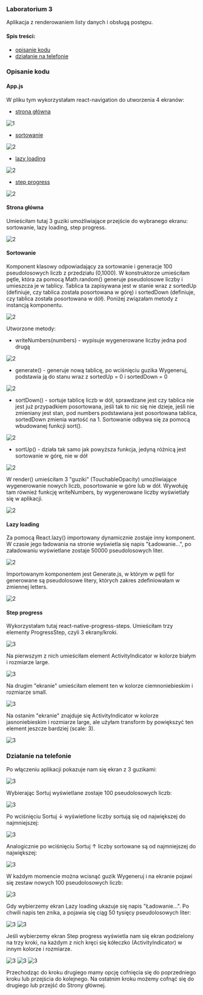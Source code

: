 ### Laboratorium 3
Aplikacja z renderowaniem listy danych i obsługą postępu.

#### Spis treści:
- [opisanie kodu](https://github.com/kamilanagorska/aplikacje-mobilne-nagorska-185ic/tree/main/Laboratorium3#opisanie-kodu)
- [działanie na telefonie](https://github.com/kamilanagorska/aplikacje-mobilne-nagorska-185ic/tree/main/Laboratorium3#dzia%C5%82anie-na-telefonie)

### Opisanie kodu
#### App.js
W pliku tym wykorzystałam react-navigation do utworzenia 4 ekranów:
- [strona główna](https://github.com/kamilanagorska/aplikacje-mobilne-nagorska-185ic/tree/main/Laboratorium3#strona-g%C5%82%C3%B3wna)

![1](https://github.com/kamilanagorska/aplikacje-mobilne-nagorska-185ic/blob/main/Laboratorium3/screenshots/1.png?raw=true)

- [sortowanie](https://github.com/kamilanagorska/aplikacje-mobilne-nagorska-185ic/tree/main/Laboratorium3#sortowanie)

![2](https://github.com/kamilanagorska/aplikacje-mobilne-nagorska-185ic/blob/main/Laboratorium3/screenshots/2.png?raw=true)

- [lazy loading](https://github.com/kamilanagorska/aplikacje-mobilne-nagorska-185ic/tree/main/Laboratorium3#lazy-loading)

![2](https://github.com/kamilanagorska/aplikacje-mobilne-nagorska-185ic/blob/main/Laboratorium3/screenshots/3.png?raw=true)

- [step progress](https://github.com/kamilanagorska/aplikacje-mobilne-nagorska-185ic/tree/main/Laboratorium3#step-progress)

![2](https://github.com/kamilanagorska/aplikacje-mobilne-nagorska-185ic/blob/main/Laboratorium3/screenshots/4.png?raw=true)

#### Strona główna
Umieściłam tutaj 3 guziki umożliwiające przejście do wybranego ekranu: sortowanie, lazy loading, step progress.

![2](https://github.com/kamilanagorska/aplikacje-mobilne-nagorska-185ic/blob/main/Laboratorium3/screenshots/5.png?raw=true)

#### Sortowanie
Komponent klasowy odpowiadający za sortowanie i generacje 100 pseudolosowych liczb z przedziału (0,1000). W konstruktorze umieściłam pętle, która za pomocą Math.random() generuje pseudolosowe liczby i umieszcza je w tablicy. Tablica ta zapisywana jest w stanie wraz z sortedUp (definiuje, czy tablica została posortowana w górę) i sortedDown (definiuje, czy tablica została posortowana w dół). Poniżej związałam metody z instancją komponentu.

![2](https://github.com/kamilanagorska/aplikacje-mobilne-nagorska-185ic/blob/main/Laboratorium3/screenshots/6.png?raw=true)

Utworzone metody:
- writeNumbers(numbers) - wypisuje wygenerowane liczby jedna pod drugą

![2](https://github.com/kamilanagorska/aplikacje-mobilne-nagorska-185ic/blob/main/Laboratorium3/screenshots/7.png?raw=true)

- generate() - generuje nową tablicę, po wciśnięciu guzika Wygeneruj, podstawia ją do stanu wraz z sortedUp = 0 i sortedDown = 0

![2](https://github.com/kamilanagorska/aplikacje-mobilne-nagorska-185ic/blob/main/Laboratorium3/screenshots/8.png?raw=true)

- sortDown() - sortuje tablicę liczb w dół, sprawdzane jest czy tablica nie jest już przypadkiem posortowana, jeśli tak to nic się nie dzieje, jeśli nie zmieniany jest stan, pod numbers podstawiana jest posortowana tablica, sortedDown zmienia wartość na 1. Sortowanie odbywa się za pomocą wbudowanej funkcji sort().

![2](https://github.com/kamilanagorska/aplikacje-mobilne-nagorska-185ic/blob/main/Laboratorium3/screenshots/9.png?raw=true)

- sortUp() - działa tak samo jak powyższa funkcja, jedyną różnicą jest sortowanie w górę, nie w dół

![2](https://github.com/kamilanagorska/aplikacje-mobilne-nagorska-185ic/blob/main/Laboratorium3/screenshots/10.png?raw=true)

W render() umieściłam 3 "guziki" (TouchableOpacity) umożliwiające wygenerowanie nowych liczb, posortowanie w góre lub w dół. Wywołuję tam również funkcję writeNumbers, by wygenerowane liczby wyświetlały się w aplikacji. 

![2](https://github.com/kamilanagorska/aplikacje-mobilne-nagorska-185ic/blob/main/Laboratorium3/screenshots/11.png?raw=true)

#### Lazy loading
Za pomocą React.lazy() importowany dynamicznie zostaje inny komponent. W czasie jego ładowania na stronie wyświetla się napis "Ładowanie...", po załadowaniu wyświetlane zostaje 50000 pseudolosowych liter. 

![2](https://github.com/kamilanagorska/aplikacje-mobilne-nagorska-185ic/blob/main/Laboratorium3/screenshots/12.png?raw=true)

Importowanym komponentem jest Generate.js, w którym w pętli for generowane są pseudolosowe litery, których zakres zdefiniowałam w zmiennej letters.

![2](https://github.com/kamilanagorska/aplikacje-mobilne-nagorska-185ic/blob/main/Laboratorium3/screenshots/13.png?raw=true)

#### Step progress
Wykorzystałam tutaj react-native-progress-steps. Umieściłam trzy elementy ProgressStep, czyli 3 ekrany/kroki. 

![3](https://github.com/kamilanagorska/aplikacje-mobilne-nagorska-185ic/blob/main/Laboratorium3/screenshots/14.png?raw=true)

Na pierwszym z nich umieściłam element ActivityIndicator w kolorze białym i rozmiarze large.

![3](https://github.com/kamilanagorska/aplikacje-mobilne-nagorska-185ic/blob/main/Laboratorium3/screenshots/15.png?raw=true)

Na drugim "ekranie" umieściłam element ten w kolorze ciemnoniebieskim i rozmiarze small.

![3](https://github.com/kamilanagorska/aplikacje-mobilne-nagorska-185ic/blob/main/Laboratorium3/screenshots/16.png?raw=true)

Na ostanim "ekranie" znajduje się ActivityIndicator w kolorze jasnoniebieskim i rozmiarze large, ale użyłam transform by powiększyć ten element jeszcze bardziej (scale: 3).

![3](https://github.com/kamilanagorska/aplikacje-mobilne-nagorska-185ic/blob/main/Laboratorium3/screenshots/17.png?raw=true)


### Działanie na telefonie
Po włączeniu aplikacji pokazuje nam się ekran z 3 guzikami:

![3](https://github.com/kamilanagorska/aplikacje-mobilne-nagorska-185ic/blob/main/Laboratorium3/screenshots/1.jpg?raw=true)

Wybierając Sortuj wyświetlane zostaje 100 pseudolosowych liczb:
 
![3](https://github.com/kamilanagorska/aplikacje-mobilne-nagorska-185ic/blob/main/Laboratorium3/screenshots/2.jpg?raw=true)

Po wciśnięciu Sortuj ↓ wyświetlone liczby sortują się od największej do najmniejszej:

![3](https://github.com/kamilanagorska/aplikacje-mobilne-nagorska-185ic/blob/main/Laboratorium3/screenshots/3.jpg?raw=true)

Analogicznie po wciśnięciu Sortuj ↑ liczby sortowane są od najmniejszej do największej:

![3](https://github.com/kamilanagorska/aplikacje-mobilne-nagorska-185ic/blob/main/Laboratorium3/screenshots/4.jpg?raw=true)

W każdym momencie można wcisnąć guzik Wygeneruj i na ekranie pojawi się zestaw nowych 100 pseudolosowych liczb:

![3](https://github.com/kamilanagorska/aplikacje-mobilne-nagorska-185ic/blob/main/Laboratorium3/screenshots/5.jpg?raw=true)

Gdy wybierzemy ekran Lazy loading ukazuje się napis "Ładowanie...". Po chwili napis ten znika, a pojawia się ciąg 50 tysięcy pseudolosowych liter:

![3](https://github.com/kamilanagorska/aplikacje-mobilne-nagorska-185ic/blob/main/Laboratorium3/screenshots/6.jpg?raw=true)
![3](https://github.com/kamilanagorska/aplikacje-mobilne-nagorska-185ic/blob/main/Laboratorium3/screenshots/7.jpg?raw=true)

Jeśli wybierzemy ekran Step progress wyświetla nam się ekran podzielony na trzy kroki, na każdym z nich kręci się kółeczko (ActivityIndicator) w innym kolorze i rozmiarze. 

![3](https://github.com/kamilanagorska/aplikacje-mobilne-nagorska-185ic/blob/main/Laboratorium3/screenshots/8.jpg?raw=true)
![3](https://github.com/kamilanagorska/aplikacje-mobilne-nagorska-185ic/blob/main/Laboratorium3/screenshots/9.jpg?raw=true)
![3](https://github.com/kamilanagorska/aplikacje-mobilne-nagorska-185ic/blob/main/Laboratorium3/screenshots/10.jpg?raw=true)

Przechodząc do kroku drugiego mamy opcję cofnięcia się do poprzedniego kroku lub przejścia do kolejnego. Na ostatnim kroku możemy cofnąć się do drugiego lub przejść do Strony głównej. 


